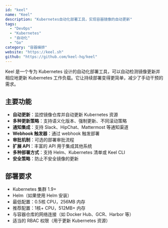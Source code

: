 ```yaml
---
id: "keel"
name: "Keel"
description: "Kubernetes自动化部署工具，实现容器镜像的自动更新"
tags:
  - "DevOps"
  - "Kubernetes"
  - "自动化"
  - "Go"
category: "容器编排"
website: "https://keel.sh"
github: "https://github.com/keel-hq/keel"
---
```


Keel 是一个专为 Kubernetes 设计的自动化部署工具，可以自动检测镜像更新并相应地更新 Kubernetes 工作负载。它让持续部署变得更简单，减少了手动干预的需求。

## 主要功能

- **自动更新**：监控镜像仓库并自动更新 Kubernetes 资源
- **多种更新策略**：支持语义化版本、强制更新、不同滚动策略
- **通知集成**：支持 Slack、HipChat、Mattermost 等通知渠道
- **Webhook 触发器**：通过 webhook 触发部署
- **审批机制**：可选的部署审批流程
- **扩展 API**：丰富的 API 用于集成其他系统
- **多种部署方式**：支持 Helm、Kubernetes 清单或 Keel CLI
- **安全策略**：防止不安全镜像的更新

## 部署要求

- Kubernetes 集群 1.9+
- Helm（如果使用 Helm 安装）
- 最低配置：0.5核 CPU，256MB 内存
- 推荐配置：1核+ CPU，512MB+ 内存
- 与容器仓库的网络连接（如 Docker Hub、GCR、Harbor 等）
- 适当的 RBAC 权限（用于更新 Kubernetes 资源）